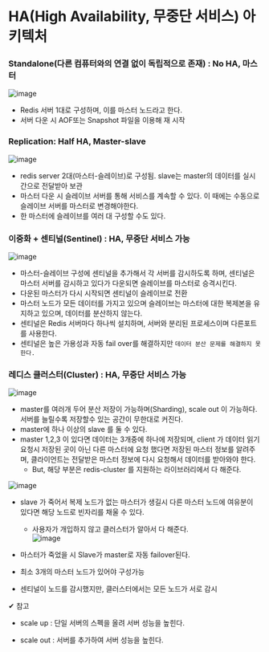 # HA(High Availability, 무중단 서비스) 아키텍처
### Standalone(다른 컴퓨터와의 연결 없이 독립적으로 존재) : No HA, 마스터  
![image](https://user-images.githubusercontent.com/67637716/200158607-f331fba5-309c-4706-a885-869285a43189.png)  
* Redis 서버 1대로 구성하며, 이를 마스터 노드라고 한다.
* 서버 다운 시 AOF또는 Snapshot 파일을 이용해 재 시작

### Replication: Half HA, Master-slave
![image](https://user-images.githubusercontent.com/67637716/200158634-f6945adc-3225-4ed7-9033-bafdc82ea5bc.png)  
* redis server 2대(마스터-슬레이브)로 구성됨. slave는 master의 데이터를 실시간으로 전달받아 보관
* 마스터 다운 시 슬레이브 서버를 통해 서비스를 계속할 수 있다. 이 때에는 수동으로 슬레이브 서버를 마스터로 변경해야한다.
* 한 마스터에 슬레이브를 여러 대 구성할 수도 있다.


### 이중화 + 센티널(Sentinel) : HA, 무중단 서비스 가능
![image](https://user-images.githubusercontent.com/67637716/200158715-e4cb3930-d595-459e-963b-ba2ed8057035.png)  
* 마스터-슬레이브 구성에 센티널을 추가해서 각 서버를 감시하도록 하며, 센티널은 마스터 서버를 감시하고 있다가
다운되면 슬레이브를 마스터로 승격시킨다.  
* 다운된 마스터가 다시 시작되면 센티널이 슬레이브로 전환
* 마스터 노드가 모든 데이터를 가지고 있으며 슬레이브는 마스터에 대한 복제본을 유지하고 있으며, 데이터를 분산하지 않는다.
* 센티널은 Redis 서버마다 하나씩 설치하며, 서버와 분리된 프로세스이며 다른포트를 사용한다. 
* 센티널은 높은 가용성과 자동 fail over를 해결하지만 `데이터 분산 문제를 해결하지 못한다.` 

### 레디스 클러스터(Cluster) : HA, 무중단 서비스 가능
![image](https://user-images.githubusercontent.com/67637716/200158902-82ee2d80-e832-42fa-9f9c-00f1e2d451ee.png)  

* master를 여러개 두어 분산 저장이 가능하며(Sharding), scale out 이 가능하다.
서버를 늘릴수록 저장할수 있는 공간이 무한대로 커진다. 
* master에 하나 이상의 slave 를 둘 수 있다.
* master 1,2,3 이 있다면 데이터는 3개중에 하나에 저장되며, client 가 데이터 읽기 요청시 저장된 곳이 아닌 다른 마스터에 요청 했다면 저장된 마스터 정보를 알려주며, 클라이언트는 전달받은 마스터 정보에 다시 요청해서 데이터를 받아와야 한다.
  * But, 해당 부분은 redis-cluster 를 지원하는 라이브러리에서 다 해준다.

![image](https://user-images.githubusercontent.com/67637716/200159048-33f9a72a-41fc-4338-9f13-dc7f812455bd.png)  

* slave 가 죽어서 복제 노드가 없는 마스터가 생길시 다른 마스터 노드에 여유분이 있다면 해당 노드로 빈자리를 채울 수 있다.
  * 사용자가 개입하지 않고 클러스터가 알아서 다 해준다.  
![image](https://user-images.githubusercontent.com/67637716/200159061-b1a13107-f9ad-41ba-8bfb-09da3536199f.png)  

* 마스터가 죽었을 시 Slave가 master로 자동 failover된다.
* 최소 3개의 마스터 노드가 있어야 구성가능
* 센티널이 노드를 감시했지만, 클러스터에서는 모든 노드가 서로 감시


✔ 참고

- scale up : 단일 서버의 스펙을 올려 서버 성능을 높힌다.

- scale out : 서버를 추가하여 서버 성능을 높힌다.
